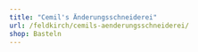 ```yaml
---
title: "Cemil's Änderungsschneiderei"
url: /feldkirch/cemils-aenderungsschneiderei/
shop: Basteln
---
```

